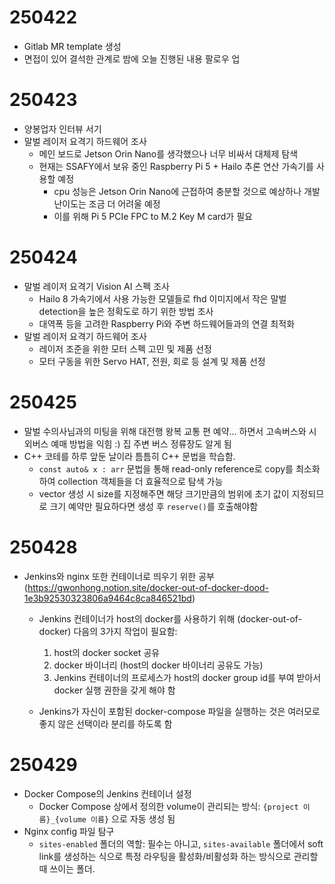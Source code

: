 # 250422

- Gitlab MR template 생성
- 면접이 있어 결석한 관계로 밤에 오늘 진행된 내용 팔로우 업

# 250423

- 양봉업자 인터뷰 서기
- 말벌 레이저 요격기 하드웨어 조사
    - 메인 보드로 Jetson Orin Nano를 생각했으나 너무 비싸서 대체제 탐색
    - 현재는 SSAFY에서 보유 중인 Raspberry Pi 5 + Hailo 추론 연산 가속기를 사용할 예정
        - cpu 성능은 Jetson Orin Nano에 근접하여 충분할 것으로 예상하나 개발 난이도는 조금 더 어려울 예정
        - 이를 위해 Pi 5 PCIe FPC to M.2 Key M card가 필요

# 250424

- 말벌 레이저 요격기 Vision AI 스펙 조사
    - Hailo 8 가속기에서 사용 가능한 모델들로 fhd 이미지에서 작은 말벌 detection을 높은 정확도로 하기 위한 방법 조사
    - 대역폭 등을 고려한 Raspberry Pi와 주변 하드웨어들과의 연결 최적화
- 말벌 레이저 요격기 하드웨어 조사
    - 레이저 조준을 위한 모터 스펙 고민 및 제품 선정
    - 모터 구동을 위한 Servo HAT, 전원, 회로 등 설계 및 제품 선정

# 250425

- 말벌 수의사님과의 미팅을 위해 대전행 왕복 교통 편 예약... 하면서 고속버스와 시외버스 예매 방법을 익힘 :) 집 주변 버스 정류장도 알게 됨
- C++ 코테를 하루 앞둔 날이라 틈틈히 C++ 문법을 학습함.
    - `const auto& x : arr` 문법을 통해 read-only reference로 copy를 최소화 하여 collection 객체들을 더 효율적으로 탐색 가능
    - vector 생성 시 size를 지정해주면 해당 크기만큼의 범위에 초기 값이 지정되므로 크기 예약만 필요하다면 생성 후  `reserve()`를 호출해야함

# 250428

- Jenkins와 nginx 또한 컨테이너로 띄우기 위한 공부 (https://gwonhong.notion.site/docker-out-of-docker-dood-1e3b92530323806a9464c8ca846521bd)
    - Jenkins 컨테이너가 host의 docker를 사용하기 위해 (docker-out-of-docker) 다음의 3가지 작업이 필요함:

        1. host의 docker socket 공유
        2. docker 바이너리 (host의 docker 바이너리 공유도 가능)
        3. Jenkins 컨테이너의 프로세스가 host의 docker group id를 부여 받아서 docker 실행 권한을 갖게 해야 함
    
    - Jenkins가 자신이 포함된 docker-compose 파일을 실행하는 것은 여러모로 좋지 않은 선택이라 분리를 하도록 함

# 250429

- Docker Compose의 Jenkins 컨테이너 설정
    - Docker Compose 상에서 정의한 volume이 관리되는 방식: `{project 이름}_{volume 이름}` 으로 자동 생성 됨
- Nginx config 파일 탐구
    - `sites-enabled` 폴더의 역할: 필수는 아니고, `sites-available` 폴더에서 soft link를 생성하는 식으로 특정 라우팅을 활성화/비활성화 하는 방식으로 관리할 때 쓰이는 폴더.
